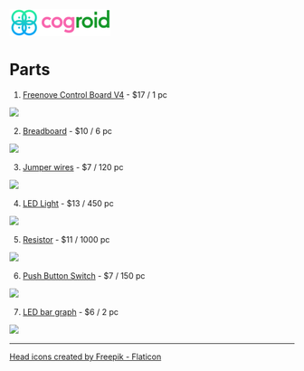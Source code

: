 [![cogroid.com](https://github.com/cogroid/resources/raw/main/images/banner/cogroid-48.png)](https://cogroid.com)

# Parts

1. [Freenove Control Board V4](https://www.amazon.com/Freenove-Compatible-Connector-Detailed-Tutorial/dp/B0BM5VC75L)  -  $17 / 1 pc

![](https://m.media-amazon.com/images/I/71vj+-1xXPL._AC_SX569_.jpg)

2. [Breadboard](https://www.amazon.com/DEYUE-breadboard-Set-Prototype-Board/dp/B07LFD4LT6)  - $10 / 6 pc

![](https://m.media-amazon.com/images/I/814u53Hai7L._AC_SX679_.jpg)

3. [Jumper wires](https://www.amazon.com/EDGELEC-Breadboard-Optional-Assorted-Multicolored/dp/B07GD2BWPY)  - $7 / 120 pc

![](https://m.media-amazon.com/images/I/71wNuDUZGEL._SX466_.jpg)

4. [LED Light](https://www.amazon.com/DiCUNO-450pcs-Colors-Emitting-Assorted/dp/B073QMYKDM)  -  $13 / 450 pc

![](https://m.media-amazon.com/images/I/71wIHE4q1WL._AC_SX569_.jpg)

5. [Resistor](https://www.amazon.com/BOJACK-Values-Resistor-Resistors-Assortment/dp/B08FD1XVL6)  - $11 / 1000 pc

![](https://m.media-amazon.com/images/I/71uBje2koeS._SX466_.jpg)

6. [Push Button Switch](https://www.amazon.com/dp/B09R47N37H)  -  $7 / 150 pc

![](https://m.media-amazon.com/images/I/71C4mYJ8dJL._SX466_.jpg)

7. [LED bar graph](https://www.amazon.com/Magic-shell-Segment-Display-Battery/dp/B07TMBGSXC)  -  $6 / 2 pc

![](https://m.media-amazon.com/images/I/61K7OiD0vbL._AC_SX425_.jpg)

---
[Head icons created by Freepik - Flaticon](https://www.flaticon.com/free-icons/head)
